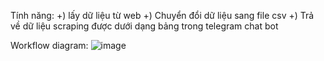 Tính năng:
  +) lấy dữ liệu từ web
  +) Chuyển đổi dữ liệu sang file csv
  +) Trả về dữ liệu scraping được dưới dạng bảng trong telegram chat bot

Workflow diagram:
![image](https://github.com/vtphuonng/Data_scraping_vtphuong/assets/117577587/bad590bd-b7da-44b7-b87d-218f0e9ec537)
